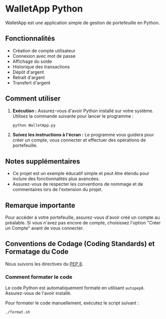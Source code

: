 # WalletApp Python

WalletApp est une application simple de gestion de portefeuille en Python.

## Fonctionnalités

- Création de compte utilisateur
- Connexion avec mot de passe
- Affichage du solde
- Historique des transactions
- Dépôt d'argent
- Retrait d'argent
- Transfert d'argent

## Comment utiliser

1. **Exécution :** Assurez-vous d'avoir Python installé sur votre système. Utilisez la commande suivante pour lancer le programme :

    ```bash
    python WalletApp.py
    ```

2. **Suivez les instructions à l'écran :** Le programme vous guidera pour créer un compte, vous connecter et effectuer des opérations de portefeuille.

## Notes supplémentaires

- Ce projet est un exemple éducatif simple et peut être étendu pour inclure des fonctionnalités plus avancées.
- Assurez-vous de respecter les conventions de nommage et de commentaires lors de l'extension du projet.

## Remarque importante

Pour accéder à votre portefeuille, assurez-vous d'avoir créé un compte au préalable. Si vous n'avez pas encore de compte, choisissez l'option "Créer un Compte" avant de vous connecter.

## Conventions de Codage (Coding Standards) et Formatage du Code

Nous suivons les directives du [PEP 8](https://www.python.org/dev/peps/pep-0008/).

### Comment formater le code

Le code Python est automatiquement formaté en utilisant `autopep8`. Assurez-vous de l'avoir installé.

Pour formater le code manuellement, exécutez le script suivant :

```bash
./format.sh